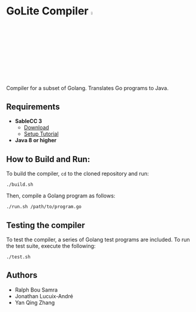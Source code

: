 # GoLite Compiler <img src="https://user-images.githubusercontent.com/10332234/30514818-68895c98-9aea-11e7-8a6f-122bab4691e5.png" width="4.5%" height="4.5%">

Compiler for a subset of Golang. Translates Go programs to Java. 

## Requirements
- **SableCC 3** 
  - [Download](http://www.sablecc.org/)
  - [Setup Tutorial](http://www.cs.mcgill.ca/~cs520/2009/howtosablecc.html) 
- **Java 8 or higher**

## How to Build and Run:

To build the compiler, `cd` to the cloned repository and run:

```
./build.sh
```

Then, compile a Golang program as follows:

```
./run.sh /path/to/program.go
```

## Testing the compiler 

To test the compiler, a series of Golang test programs are included. To run the test suite, execute the following:

```
./test.sh
```

## Authors 
- Ralph Bou Samra 
- Jonathan Lucuix-André 
- Yan Qing Zhang
